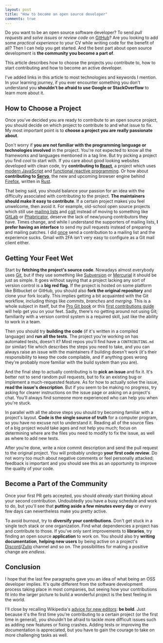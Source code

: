 ```yaml
---
layout: post
title: "How to become an open source developer"
comments: true
---
```


Do you want to be an open source software developer? To send _pull requests_ and _solve issues_ or _review code_ on [GitHub](https://github.com/)? Are you looking to add some _practical experience_ to your CV while writing code for the benefit of all? Then I can help you get started. And the best part about open source development is **the community you become a part of**.

This article describes how to choose the projects you contribute to, how to start contributing and how to become an active developer.

<!-- more -->

I've added links in this article to most technologies and keywords I mention. In your learning journey, if you ever encounter something you don't understand you **shouldn't be afraid to use Google or StackOverflow** to learn more about it.

## How to Choose a Project

Once you've decided you are ready to contribute to an open source project, you should decide on which project to contribute to and what issue to fix. My most important point is to **choose a project you are really passionate about**.

Don't worry if **you are not familiar with the programming language or technologies involved** in the project. You're not expected to know all the frameworks and languages mentioned in a tag line. But try picking a project you find _cool_ to start with. If you care about good looking websites developed with clean code, try **contributing to [React](https://github.com/facebook/react)**, a project which uses [modern JavaScript](https://developer.mozilla.org/en-US/docs/Web/JavaScript/A_re-introduction_to_JavaScript) and [functional reactive programming](https://www.freecodecamp.org/news/functional-reactive-programming-frp-imperative-vs-declarative-vs-reactive-style-84878272c77f/). Or how about **contributing to [Servo](https://github.com/servo/servo)**, the new and upcoming browser engine behind [Firefox](https://www.mozilla.org/en-US/firefox/), written in [Rust](https://www.rust-lang.org/).

That being said, you should balance your passion for an idea with the difficulty associated with contributing to the project. **The maintainers should make it easy to contribute**. If a certain project makes you feel unwelcome, then avoid it. For example, old-school open source projects which still use [mailing lists](https://www.sback.it/publications/msr2013.pdf) and [cgit](https://git.zx2c4.com/cgit/) instead of moving to something like [GitLab](https://about.gitlab.com/) or [Phabricator](https://www.phacility.com/), deserve the lack of new/young contributors they have. Times change, and while I understand the supporters of mailing lists, **I prefer having an interface** to send my pull requests instead of preparing and mailing patches. I did [once](https://lists.freedesktop.org/archives/mesa-dev/2018-August/203644.html) send a contribution to a mailing list and the experience sucks. Gmail with 2FA isn't very easy to configure as a Git mail client either.

## Getting Your Feet Wet

Start by **fetching the project's source code**. Nowadays almost everybody uses [Git](https://www.git-scm.com/), but if they use something like [Subversion](https://subversion.apache.org/) or [Mercurial](https://www.mercurial-scm.org/) it should be just as simple. It goes without saying that a project lacking any sort of version control is a **big red flag**. If the project is hosted on some platform like Bitbucket or GitHub, you should also **fork the original repository** and clone your fork locally. This implies getting a bit acquainted with the Git workflow, including things like *commits*, *branches* and *merging*. This is a whole subject in itself, but the [Pro Git book](https://git-scm.com/book/ro/v1) or this [first contributions guide](https://github.com/firstcontributions/first-contributions) will help get you on your feet. Sadly, there's no getting around not using Git; familiarity with a version control system is a required skill, just like the ability to work in a team.

Then you should try **building the code** (if it's written in a compiled language) and **run all the tests**.  The project you're working on has automated tests, doesn't it? Most repos you'll find have a `CONTRIBUTING.md`  (or similar) file which describes the steps you need to take, and you can always raise an issue with the maintainers if building doesn't work (it's their responsibility to keep the code compilable, and if anything goes wrong they're probably more familiar with the build system than you are).

And the final step to actually contributing is to **pick an issue** and fix it. It's better not to send random pull requests, but to fix an existing bug or implement a much-requested feature. As for how to actually solve the issue, **read the issue's description**. But if you seem to be making no progress, try asking for clearer instructions on the issue page or asking on a project's chat. You'll always find someone more experienced who can help you when you're stuck.

In parallel with all the above steps you should try becoming familiar with a project's layout. **Code is the single source of truth** for a computer program, so you have no excuse not to understand it. Reading all of the source files of a big project would take ages and not help you much; focus on determining where are the files you need to modify to fix the issue, as well as where to add new tests.

After you're done, write a nice commit description and send the pull request to the original project. You will probably undergo **your first code review**. Do not worry too much about negative comments or feel personally attacked; feedback is important and you should see this as an opportunity to improve the quality of your code.

## Become a Part of the Community

Once your first PR gets accepted, you should _already_ start thinking about your second contribution. Undoubtedly you have a busy schedule and work to do, but you'll see that **putting aside a few minutes every day** or every few days can nevertheless make you pretty active.

To avoid burnout, try to **diversify your contributions**. Don't get stuck in a single tech stack or one organization. Find what dependencies a project has and contribute to those. If you've only sent improvements to **libraries**, try finding an open source **application** to work on. You should also try **writing documentation**, **helping new users** by being active on a project's [Discord](https://discordapp.com/)/[Zulip](https://zulipchat.com/) channel and so on. The possibilities for making a positive change are _endless_.

## Conclusion

I hope that the last few paragraphs gave you an idea of what being an OSS developer implies. It's quite different from the software development process taking place in most companies, but seeing how your contributions fit into the larger picture to build a wonderful project is the best feeling in the world.

I'll close by recalling Wikipedia's [advice for new editors](https://en.wikipedia.org/wiki/Wikipedia:Be_bold): **be bold**. Just because it's the first time you're contributing to a certain project (or the first time in general), you shouldn't be afraid to tackle more difficult issues such as adding new features or fixing crashes. Adding tests or improving the documentation is appreciated, but you have to gain the courage to take on more challenging tasks as well.
